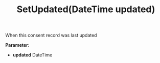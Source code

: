 ﻿---
uid: crmscript_ref_NSConsentInfo_SetUpdated
title: SetUpdated(DateTime updated)
intellisense: NSConsentInfo.SetUpdated
keywords: NSConsentInfo, GetUpdated
so.topic: reference
---

When this consent record was last updated

**Parameter:** 
 - **updated** DateTime

